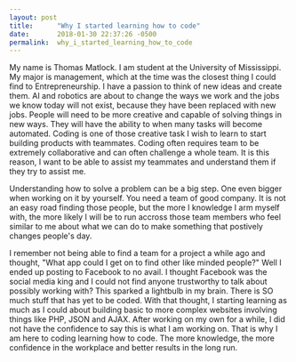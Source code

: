 ```yaml
---
layout: post
title:      "Why I started learning how to code"
date:       2018-01-30 22:37:26 -0500
permalink:  why_i_started_learning_how_to_code
---
```


My name is Thomas Matlock. I am student at the University of Mississippi. My major is management, which at the time was the closest thing I could find to Entrepreneurship. I have a passion to think of new ideas and create them. AI and robotics are about to change the ways we work and the jobs we know today will not exist, because they have been replaced with new jobs. People will need to be more creative and capable of solving things in new ways. They will have the ability to when many tasks will become automated. Coding is one of those creative task I wish to learn to start building products with teammates. Coding often requires team to be extremely collaborative and can often challenge a whole team. It is this reason, I want to be able to assist my teammates and understand them if they try to assist me. 

Understanding how to solve a problem can be a big step. One even bigger when working on it by yourself. You need a team of good company. It is not an easy road finding those people, but the more I knowledge I arm myself with, the more likely I will be to run accross those team members who feel similar to me about what we can do to make something that postively changes people's day.

I remember not being able to find a team for a project a while ago and thought, "What app could I get on to find other like minded people?" Well I ended up posting to Facebook to no avail. I thought Facebook was the social media king and I could not find anyone trustworthy to talk about possibly working with? This sparked a lightbulb in my brain. There is SO much stuff that has yet to be coded. With that thought, I starting learning as much as I could about building basic to more complex websites involving things like PHP, JSON and AJAX. After working on my own for a while, I did not have the confidence to say this is what I am working on. That is why I am here to coding learning how to code. The more knowledge, the more confidence in the workplace and better results in the long run.
